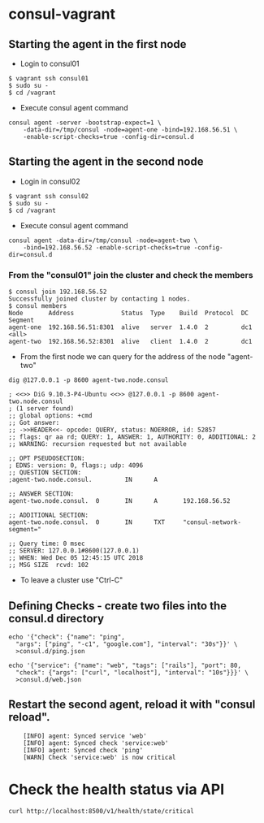 # consul-vagrant

## Starting the agent in the first node
- Login to consul01
```
$ vagrant ssh consul01
$ sudo su -
$ cd /vagrant
```
- Execute consul agent command
```
consul agent -server -bootstrap-expect=1 \
    -data-dir=/tmp/consul -node=agent-one -bind=192.168.56.51 \
    -enable-script-checks=true -config-dir=consul.d
```
## Starting the agent in the second node
- Login in consul02
```
$ vagrant ssh consul02
$ sudo su -
$ cd /vagrant
```
- Execute consul agent command
```
consul agent -data-dir=/tmp/consul -node=agent-two \
    -bind=192.168.56.52 -enable-script-checks=true -config-dir=consul.d
```
### From the "consul01" join the cluster and check the members
```
$ consul join 192.168.56.52
Successfully joined cluster by contacting 1 nodes.
$ consul members
Node       Address             Status  Type    Build  Protocol  DC   Segment
agent-one  192.168.56.51:8301  alive   server  1.4.0  2         dc1  <all>
agent-two  192.168.56.52:8301  alive   client  1.4.0  2         dc1
```
- From the first node we can query for the address of the node "agent-two" 
```
dig @127.0.0.1 -p 8600 agent-two.node.consul

; <<>> DiG 9.10.3-P4-Ubuntu <<>> @127.0.0.1 -p 8600 agent-two.node.consul
; (1 server found)
;; global options: +cmd
;; Got answer:
;; ->>HEADER<<- opcode: QUERY, status: NOERROR, id: 52857
;; flags: qr aa rd; QUERY: 1, ANSWER: 1, AUTHORITY: 0, ADDITIONAL: 2
;; WARNING: recursion requested but not available

;; OPT PSEUDOSECTION:
; EDNS: version: 0, flags:; udp: 4096
;; QUESTION SECTION:
;agent-two.node.consul.         IN      A

;; ANSWER SECTION:
agent-two.node.consul.  0       IN      A       192.168.56.52

;; ADDITIONAL SECTION:
agent-two.node.consul.  0       IN      TXT     "consul-network-segment="

;; Query time: 0 msec
;; SERVER: 127.0.0.1#8600(127.0.0.1)
;; WHEN: Wed Dec 05 12:45:15 UTC 2018
;; MSG SIZE  rcvd: 102
```
- To leave a cluster use "Ctrl-C"
## Defining Checks - create two files into the consul.d directory
```
echo '{"check": {"name": "ping",
  "args": ["ping", "-c1", "google.com"], "interval": "30s"}}' \
  >consul.d/ping.json

echo '{"service": {"name": "web", "tags": ["rails"], "port": 80,
  "check": {"args": ["curl", "localhost"], "interval": "10s"}}}' \
  >consul.d/web.json
  ```
## Restart the second agent, reload it with "consul reload".
```
    [INFO] agent: Synced service 'web'
    [INFO] agent: Synced check 'service:web'
    [INFO] agent: Synced check 'ping'
    [WARN] Check 'service:web' is now critical
```
# Check the health status via API
```
curl http://localhost:8500/v1/health/state/critical
```


